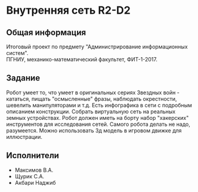 # Внутренняя сеть R2-D2

## Общая информация

Итоговый проект по предмету "Администрирование информационных систем".  
ПГНИУ, механико-математический факультет, ФИТ-1-2017.

## Задание

Робот умеет то, что умеет в оригинальных сериях Звездных войн - кататься, пищать "осмысленные" фразы, наблюдать окрестности, шевелить манипуляторами и т.д. Есть инфографика в сети с подробным описанием конструкции. Собрать виртуальную сеть на реальных земных устройствах. Робот должен иметь на борту набор "хакерских" инструментов для исследования сетей. Самого робота делать не надо, разумеется. Можно использовать 3д модель в игровом движке для иллюстрации.

## Исполнители

* Максимов В.А.
* Щурик С.А.
* Акбари Наджиб
